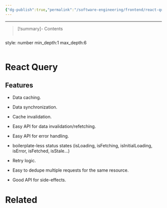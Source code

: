 ```yaml
---
{"dg-publish":true,"permalink":"/software-engineering/frontend/react-query/"}
---
```


---

>[!summary]- Contents
>```toc
style: number
min_depth:1
max_depth:6 
>```

# React Query

## Features
- Data caching.
    
- Data synchronization.
    
- Cache invalidation.
    
- Easy API for data invalidation/refetching.
    
- Easy API for error handling.
    
- boilerplate-less status states (isLoading, isFetching, isInitialLoading, isError, isFetched, isStale...)
    
- Retry logic.
    
- Easy to dedupe multiple requests for the same resource.
    
- Good API for side-effects.

# Related
